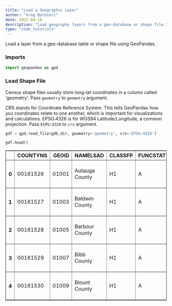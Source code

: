 ```yaml
---
title: "Load a Geographic Layer"
author: "Greg Barbieri"
date: 2022-04-18
description: "Load geography layers from a geo-database or shape file."
type: "code_tutorials"
--- 
```


Load a layer from a geo-database table or shape file using GeoPandas.

### Imports


```python
import geopandas as gpd
```

### Load Shape File

Census shape files usually store long-lat coordinates in a column called 'geometry'. Pass `geometry` to `geometry` argument.

CRS stands for Coordinate Reference System. This tells GeoPandas how you coordinates relate to one another, which is important for visualizations and calculations. EPSG:4326 is for WGS84 Latitude/Longitude, a common projection. Pass `ESPG:4326` to `crs` argument.


```python
gdf = gpd.read_file(gdb_dir, geometry='geometry', crs='EPSG:4326')
```


```python
gdf.head()
```




<div>
<style scoped>
    .dataframe tbody tr th:only-of-type {
        vertical-align: middle;
    }

    .dataframe tbody tr th {
        vertical-align: top;
    }

    .dataframe thead th {
        text-align: right;
    }
</style>
<table border="1" class="dataframe">
  <thead>
    <tr style="text-align: right;">
      <th></th>
      <th>COUNTYNS</th>
      <th>GEOID</th>
      <th>NAMELSAD</th>
      <th>CLASSFP</th>
      <th>FUNCSTAT</th>
      <th>ALAND</th>
      <th>AWATER</th>
      <th>INTPTLAT</th>
      <th>INTPTLON</th>
      <th>geometry</th>
    </tr>
  </thead>
  <tbody>
    <tr>
      <th>0</th>
      <td>00161526</td>
      <td>01001</td>
      <td>Autauga County</td>
      <td>H1</td>
      <td>A</td>
      <td>1.539634e+09</td>
      <td>2.567481e+07</td>
      <td>+32.5322367</td>
      <td>-86.6464395</td>
      <td>MULTIPOLYGON (((-86.90310 32.54063, -86.90311 ...</td>
    </tr>
    <tr>
      <th>1</th>
      <td>00161527</td>
      <td>01003</td>
      <td>Baldwin County</td>
      <td>H1</td>
      <td>A</td>
      <td>4.117656e+09</td>
      <td>1.132956e+09</td>
      <td>+30.6592183</td>
      <td>-87.7460666</td>
      <td>MULTIPOLYGON (((-87.99068 30.55549, -87.99051 ...</td>
    </tr>
    <tr>
      <th>2</th>
      <td>00161528</td>
      <td>01005</td>
      <td>Barbour County</td>
      <td>H1</td>
      <td>A</td>
      <td>2.292160e+09</td>
      <td>5.052321e+07</td>
      <td>+31.8702531</td>
      <td>-85.4051035</td>
      <td>MULTIPOLYGON (((-85.42982 32.04598, -85.42985 ...</td>
    </tr>
    <tr>
      <th>3</th>
      <td>00161529</td>
      <td>01007</td>
      <td>Bibb County</td>
      <td>H1</td>
      <td>A</td>
      <td>1.612189e+09</td>
      <td>9.572303e+06</td>
      <td>+33.0158929</td>
      <td>-87.1271475</td>
      <td>MULTIPOLYGON (((-87.31226 33.08622, -87.31218 ...</td>
    </tr>
    <tr>
      <th>4</th>
      <td>00161530</td>
      <td>01009</td>
      <td>Blount County</td>
      <td>H1</td>
      <td>A</td>
      <td>1.670259e+09</td>
      <td>1.486028e+07</td>
      <td>+33.9773575</td>
      <td>-86.5664400</td>
      <td>MULTIPOLYGON (((-86.74919 33.99760, -86.74902 ...</td>
    </tr>
  </tbody>
</table>
</div>


